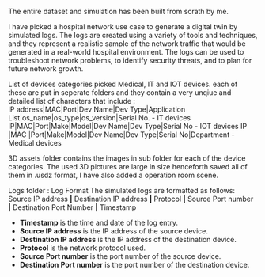 The entire dataset and simulation has been built from scrath by me. 

I have picked a hospital network use case to generate a digital twin by simulated logs. The logs are created using a variety of tools and techniques, and they represent a realistic sample of the network traffic that would be generated in a real-world hospital environment. The logs can be used to troubleshoot network problems, to identify security threats, and to plan for future network growth. 

List of devices categories picked 
Medical, IT and IOT devices. 
each of these are put in seperate folders and they contain a very unqiue and detailed list of characters that include :  
IP address|MAC|Port|Dev Name|Dev Type|Application List|os_name|os_type|os_version|Serial No. - IT devices 
IP|MAC|Port|Make|Model|Dev Name|Dev Type|Serial No - IOT devices 
IP |MAC	|Port|Make|Model|Dev Name|Dev Type|Serial No|Department - Medical devices 



3D assets folder contains the images in sub folder for each of the device categories. The used 3D pictures are large in size henceforth saved all of them in .usdz format, I have also added a operation room scene.

Logs folder : Log Format
The simulated logs are formatted as follows:
Source IP address **|** Destination IP address **|** Protocol **|** Source Port number **|** Destination Port Number **|** Timestamp 
- **Timestamp** is the time and date of the log entry.
- **Source IP address** is the IP address of the source device.
- **Destination IP address** is the IP address of the destination device.
- **Protocol** is the network protocol used.
- **Source** **Port number** is the port number of the source device.
- **Destination** **Port number** is the port number of the destination device.
